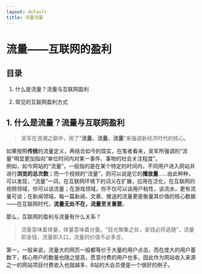 ```yaml
---
layout: default
title: 流量流量
---
```

# 流量——互联网的盈利

## 目录

1. 什么是流量？流量与互联网盈利

2. 常见的互联网盈利方式

## 1. 什么是流量？流量与互联网盈利

> 吴军在浪潮之巅中，用了“**流量、流量、流量**”来强调新经济时代的核心。

如果按照**传统**的流量定义，再结合如今的现实，在笔者看来，吴军所强调的“流量”明显更加指向“单位时间内对某一事件、事物的社会关注程度”。  
例如，如今网站的“流量”，一般指的是在某个特定的时间内，不同用户进入网站并进行**浏览的总次数**；而一个视频的“流量”，则可以说是它的**播放量**......由此种种，可以发现，“流量”一词，在互联网环境下的词义在扩展，应用在泛化，在互联网的视频领域，你可以谈流量；在游戏领域，你不仅可以谈用户粘性，谈流水，更有流量可谈；在新闻领域，每一篇新闻、文章、推送的流量更是衡量其价值的核心数据——在互联网时代，**流量无处不在，流量至关重要**。

那么，互联网的盈利与流量有什么关系？

> 流量意味着体量，体量意味着分量。“目光聚集之处，金钱必将追随”，流量即金钱，流量即入口，流量的价值不必多言。

第一，一般来说，流量大的网页一般都等价于大量的用户点击，而在庞大的用户基数下，核心用户的数量也随之提高，愿意付费的用户也多，因此作为网站收入来源之一的网站项目付费收入也就越多，B站的大会员便是一个很好的例子。  
